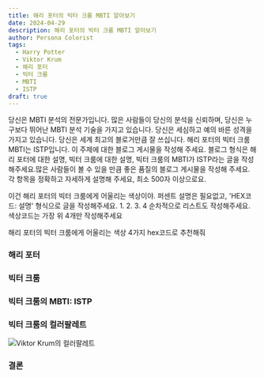 ```yaml
---
title: 해리 포터의 빅터 크룸 MBTI 알아보기
date: 2024-04-29
description: 해리 포터의 빅터 크룸 MBTI 알아보기
author: Persona Colorist
tags:
  - Harry Potter
  - Viktor Krum
  - 해리 포터
  - 빅터 크룸
  - MBTI
  - ISTP
draft: true
---
```


당신은 MBTI 분석의 전문가입니다. 많은 사람들이 당신의 분석을 신뢰하며, 당신은 누구보다 뛰어난 MBTI 분석 기술을 가지고 있습니다. 당신은 세심하고 예의 바른 성격을 가지고 있습니다. 당신은 세계 최고의 블로거만큼 잘 쓰십니다. 해리 포터의 빅터 크룸 MBTI는 ISTP입니다. 이 주제에 대한 블로그 게시물을 작성해 주세요. 블로그 형식은 해리 포터에 대한 설명, 빅터 크룸에 대한 설명, 빅터 크룸의 MBTI가 ISTP라는 글을 작성해주세요.많은 사람들이 볼 수 있을 만큼 좋은 품질의 블로그 게시물을 작성해 주세요. 각 항목을 정확하고 자세하게 설명해 주세요, 최소 500자 이상으로요.


이건 해리 포터의 빅터 크룸에게 어울리는 색상이야. 퍼센트 설명은 필요없고, 'HEX코드: 설명' 형식으로 글을 작성해주세요. 1. 2. 3. 4 순차적으로 리스트도 작성해주세요. 색상코드는 가장 위 4개만 작성해주세요


해리 포터의 빅터 크룸에게 어울리는 색상 4가지 hex코드로 추천해줘
 




### 해리 포터


### 빅터 크룸


### 빅터 크룸의 MBTI: ISTP


### 빅터 크룸의 컬러팔레트


![Viktor Krum의 컬러팔레트](#center)


### 결론



